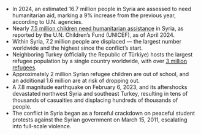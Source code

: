 - In 2024, an estimated 16.7 million people in Syria are assessed to 
  need humanitarian aid, marking a 9% increase from the previous year, 
  according to U.N. agencies.
- Nearly [7.5 million children need humanitarian assistance](https://www.unicef.org/emergencies/syrian-crisis) in Syria, as reported by the U.N. Children’s Fund (UNICEF), as of April 2024.
- Within Syria, 7.2 million people are displaced — the largest number worldwide and the highest since the conflict’s start.
- Neighboring Turkey (officially the Republic of Türkiye) hosts the 
  largest refugee population by a single country worldwide, with over [3 million refugees](https://data.unhcr.org/en/situations/syria).
- Approximately 2 million Syrian refugee children are out of school, and an additional 1.6 million are at risk of dropping out.
- A 7.8 magnitude earthquake on February 6, 2023, and its aftershocks 
  devastated northwest Syria and southeast Turkey, resulting in tens of 
  thousands of casualties and displacing hundreds of thousands of people.
- The conflict in Syria began as a forceful crackdown on peaceful 
  student protests against the Syrian government on March 15, 2011, 
  escalating into full-scale violence.